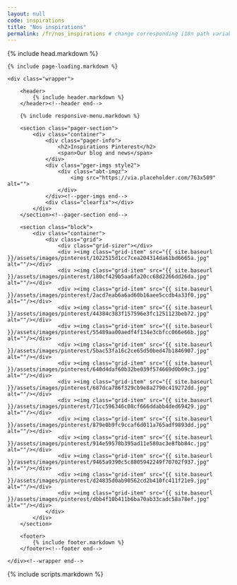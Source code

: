 ```yaml
---
layout: null
code: inspirations
title: "Nos inspirations"
permalink: /fr/nos_inspirations # change corresponding i18n path variable if permalink changed here!
---
```

<html lang="en">
{% include head.markdown %}


<body>

	{% include page-loading.markdown %}

	<div class="wrapper">
			
		<header>
			{% include header.markdown %}
		</header><!--header end-->

		{% include responsive-menu.markdown %}

		<section class="pager-section">
			<div class="container">
				<div class="pager-info">
					<h2>Inspirations Pinterest</h2>
					<span>Our blog and news</span>
				</div>
				<div class="pger-imgs style2">
					<div class="abt-imgz">
						<img src="https://via.placeholder.com/763x509" alt="">
					</div>
				</div><!--pger-imgs end-->
				<div class="clearfix"></div>
			</div>
		</section><!--pager-section end-->

		<section class="block">
			<div class="container">
				<div class="grid">
					<div class="grid-sizer"></div>
					<div ><img class="grid-item" src="{{ site.baseurl }}/assets/images/pinterest/1022515d1cc7cea204314da61bd6665a.jpg" alt=""/></div>
					<div ><img class="grid-item" src="{{ site.baseurl }}/assets/images/pinterest/180cf429b5aa6fa20cc68d2266dd26da.jpg" alt=""/></div>
					<div ><img class="grid-item" src="{{ site.baseurl }}/assets/images/pinterest/2acd7eab6a6ad60b16aee5ccdb4a33f0.jpg" alt=""/></div>
					<div ><img class="grid-item" src="{{ site.baseurl }}/assets/images/pinterest/44384c383f157596e3fc1251123beb72.jpg" alt=""/></div>
					<div ><img class="grid-item" src="{{ site.baseurl }}/assets/images/pinterest/55489aa00aedf4f134e3cbfcc066e66b.jpg" alt=""/></div>
					<div ><img class="grid-item" src="{{ site.baseurl }}/assets/images/pinterest/5bac53fa16c2ce65d50bed47b1846907.jpg" alt=""/></div>
					<div ><img class="grid-item" src="{{ site.baseurl }}/assets/images/pinterest/640d4daf60b32be039f574669d0b09c3.jpg" alt=""/></div>
					<div ><img class="grid-item" src="{{ site.baseurl }}/assets/images/pinterest/687dca786f329cb9e8a2790c419272dd.jpg" alt=""/></div>
					<div ><img class="grid-item" src="{{ site.baseurl }}/assets/images/pinterest/71cc596346c08cf666ddabb4ded69429.jpg" alt=""/></div>
					<div ><img class="grid-item" src="{{ site.baseurl }}/assets/images/pinterest/879e0b9fc9ccaf6d011a765adf9893dd.jpg" alt=""/></div>
					<div ><img class="grid-item" src="{{ site.baseurl }}/assets/images/pinterest/914e59570b395ad11e580ac3e8fbb84c.jpg" alt=""/></div>
					<div ><img class="grid-item" src="{{ site.baseurl }}/assets/images/pinterest/9465a9390c5c8805942249f70702f937.jpg" alt=""/></div>
					<div ><img class="grid-item" src="{{ site.baseurl }}/assets/images/pinterest/d24835d0ab90562cd2b410fc411f21e9.jpg" alt=""/></div>
					<div ><img class="grid-item" src="{{ site.baseurl }}/assets/images/pinterest/dbb4f10b411b6ba70ab33cadc58a78ef.jpg" alt=""/></div>
				</div>
			</div>
		</section>

		<footer>
			{% include footer.markdown %}
		</footer><!--footer end-->

	</div><!--wrapper end-->



{% include scripts.markdown %}
<script src="https://unpkg.com/masonry-layout@4/dist/masonry.pkgd.min.js"></script>
<script src="https://unpkg.com/imagesloaded@5/imagesloaded.pkgd.min.js"></script>
<script>
var $grid =	$('.grid').masonry({
  // set itemSelector so .grid-sizer is not used in layout
  itemSelector: '.grid-item',
  // use element for option
  columnWidth: '.grid-sizer',
  percentPosition: true
})
$grid.imagesLoaded().progress( function() {
  $grid.masonry('layout');
});
</script>

</body>

</html>